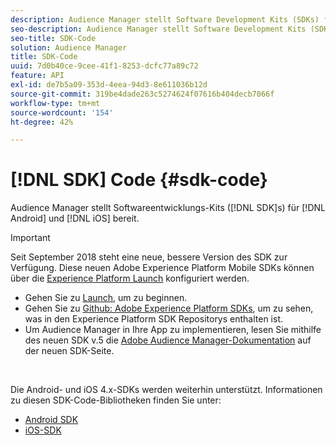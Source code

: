 ```yaml
---
description: Audience Manager stellt Software Development Kits (SDKs) für Android und iOS bereit.
seo-description: Audience Manager stellt Software Development Kits (SDKs) für Android und iOS bereit.
seo-title: SDK-Code
solution: Audience Manager
title: SDK-Code
uuid: 7d0b40ce-9cee-41f1-8253-dcfc77a89c72
feature: API
exl-id: de7b5a09-353d-4eea-94d3-8e611036b12d
source-git-commit: 319be4dade263c5274624f07616b404decb7066f
workflow-type: tm+mt
source-wordcount: '154'
ht-degree: 42%

---
```


# [!DNL SDK] Code {#sdk-code}

Audience Manager stellt Softwareentwicklungs-Kits ([!DNL SDK]s) für [!DNL Android] und [!DNL iOS] bereit.

>[!IMPORTANT]
>
>Seit September 2018 steht eine neue, bessere Version des SDK zur Verfügung. Diese neuen Adobe Experience Platform Mobile SDKs können über die [Experience Platform Launch](https://www.adobe.com/experience-platform/launch.html) konfiguriert werden.

* Gehen Sie zu [Launch](https://launch.adobe.com/), um zu beginnen.
* Gehen Sie zu [Github: Adobe Experience Platform SDKs](https://github.com/Adobe-Marketing-Cloud/acp-sdks), um zu sehen, was in den Experience Platform SDK Repositorys enthalten ist.
* Um Audience Manager in Ihre App zu implementieren, lesen Sie mithilfe des neuen SDK v.5 die [Adobe Audience Manager-Dokumentation](https://aep-sdks.gitbook.io/docs/using-mobile-extensions/adobe-audience-manager) auf der neuen SDK-Seite.

<br>

Die Android- und iOS 4.x-SDKs werden weiterhin unterstützt. Informationen zu diesen SDK-Code-Bibliotheken finden Sie unter:

* [Android SDK](https://experienceleague.adobe.com/docs/mobile-services/android/overview.html)
* [iOS-SDK](https://experienceleague.adobe.com/docs/mobile-services/ios/overview.html)

